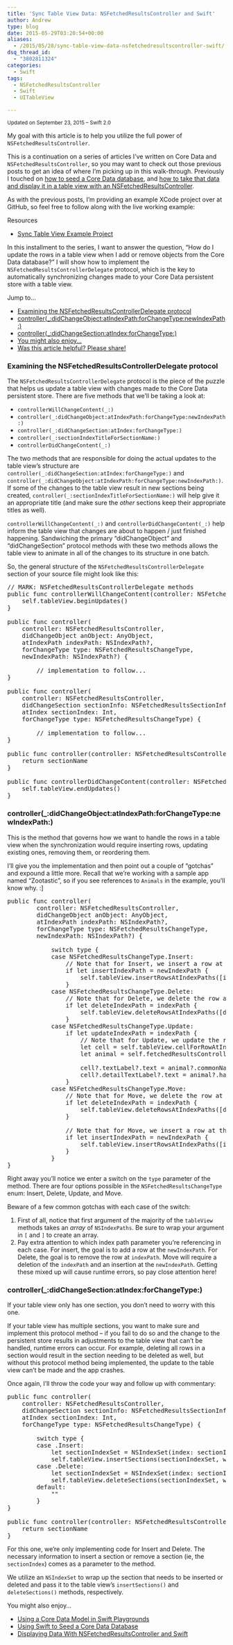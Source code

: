 ```yaml
---
title: 'Sync Table View Data: NSFetchedResultsController and Swift'
author: Andrew
type: blog
date: 2015-05-29T03:20:54+00:00
aliases:
  - /2015/05/28/sync-table-view-data-nsfetchedresultscontroller-swift/
dsq_thread_id:
  - "3802811324"
categories:
  - Swift
tags:
  - NSFetchedResultsController
  - Swift
  - UITableView

---
```

<small>Updated on September 23, 2015 &#8211; Swift 2.0</small>

My goal with this article is to help you utilize the full power of `NSFetchedResultsController`.

This is a continuation on a series of articles I&#8217;ve written on Core Data and `NSFetchedResultsController`, so you may want to check out those previous posts to get an idea of where I&#8217;m picking up in this walk-through. Previously I touched on [how to seed a Core Data database][1], and [how to take that data and display it in a table view with an NSFetchedResultsController][2].

As with the previous posts, I&#8217;m providing an example XCode project over at GitHub, so feel free to follow along with the live working example:

<div class="resources">
  <div class="resources-header">
    Resources
  </div>
  
  <ul class="resources-content">
    <li>
      <i class="fa fa-github fa"></i> <a href="https://github.com/andrewcbancroft/Zootastic/tree/NSFetchedResultsController_SyncTableView" title="GitHub - Sync Table View Example Project" target="_blank">Sync Table View Example Project</a>
    </li>
  </ul>
</div>

In this installment to the series, I want to answer the question, &#8220;How do I update the rows in a table view when I add or remove objects from the Core Data database?&#8221; I will show how to implement the `NSFetchedResultsControllerDelegate` protocol, which is the key to automatically synchronizing changes made to your Core Data persistent store with a table view.

<div class="resources">
  <div class="resources-header">
    Jump to&#8230;
  </div>
  
  <ul class="resources-content">
    <li>
      <a href="#examine-delegate-protocol">Examining the NSFetchedResultsControllerDelegate protocol</a>
    </li>
    <li>
      <a href="#did-change-object">controller(_:didChangeObject:atIndexPath:forChangeType:newIndexPath:)</a>
    </li>
    <li>
      <a href="#did-change-section">controller(_:didChangeSection:atIndex:forChangeType:)</a>
    </li>
    <li>
      <a href="#related">You might also enjoy&#8230;</a>
    </li>
    <li>
      <a href="#share">Was this article helpful? Please share!</a>
    </li>
  </ul>
</div>

<a name="examine-delegate-protocol" class="jump-target"></a>

### Examining the NSFetchedResultsControllerDelegate protocol

The `NSFetchedResultsControllerDelegate` protocol is the piece of the puzzle that helps us update a table view with changes made to the Core Data persistent store. There are five methods that we&#8217;ll be taking a look at:

  * `controllerWillChangeContent(_:)`
  * `controller(_:didChangeObject:atIndexPath:forChangeType:newIndexPath:)`
  * `controller(_:didChangeSection:atIndex:forChangeType:)`
  * `controller(_:sectionIndexTitleForSectionName:)`
  * `controllerDidChangeContent(_:)`

The two methods that are responsible for doing the actual updates to the table view&#8217;s structure are `controller(_:didChangeSection:atIndex:forChangeType:)` and `controller(_:didChangeObject:atIndexPath:forChangeType:newIndexPath:)`. If some of the changes to the table view result in new sections being created, `controller(_:sectionIndexTitleForSectionName:)` will help give it an appropriate title (and make sure the _other_ sections keep their appropriate titles as well).

`controllerWillChangeContent(_:)` and `controllerDidChangeContent(_:)` help inform the table view that changes are about to happen / just finished happening. Sandwiching the primary &#8220;didChangeObject&#8221; and &#8220;didChangeSection&#8221; protocol methods with these two methods allows the table view to animate in all of the changes to its structure in one batch.

So, the general structure of the `NSFetchedResultsControllerDelegate` section of your source file might look like this:

<pre class="lang:swift decode:true mark:2-4,29-31" title="NSFetchedResultsControllerDelegate methods" >// MARK: NSFetchedResultsControllerDelegate methods
public func controllerWillChangeContent(controller: NSFetchedResultsController) {
    self.tableView.beginUpdates()
}

public func controller(
    controller: NSFetchedResultsController,
    didChangeObject anObject: AnyObject,
    atIndexPath indexPath: NSIndexPath?,
    forChangeType type: NSFetchedResultsChangeType,
    newIndexPath: NSIndexPath?) {
        
        // implementation to follow...
}

public func controller(
    controller: NSFetchedResultsController,
    didChangeSection sectionInfo: NSFetchedResultsSectionInfo,
    atIndex sectionIndex: Int,
    forChangeType type: NSFetchedResultsChangeType) {
    
        // implementation to follow...
}

public func controller(controller: NSFetchedResultsController, sectionIndexTitleForSectionName sectionName: String) -> String? {
    return sectionName
}

public func controllerDidChangeContent(controller: NSFetchedResultsController) {
    self.tableView.endUpdates()
}</pre>

<a name="did-change-object" class="jump-target"></a>

### controller(_:didChangeObject:atIndexPath:forChangeType:newIndexPath:)

This is the method that governs how we want to handle the rows in a table view when the synchronization would require inserting rows, updating existing ones, removing them, or reordering them.

I&#8217;ll give you the implementation and then point out a couple of &#8220;gotchas&#8221; and expound a little more. Recall that we&#8217;re working with a sample app named &#8220;Zootastic&#8221;, so if you see references to `Animals` in the example, you&#8217;ll know why. :]

<pre class="lang:swift decode:true " title="Insert, Update, Delete Rows" >public func controller(
        controller: NSFetchedResultsController,
        didChangeObject anObject: AnyObject,
        atIndexPath indexPath: NSIndexPath?,
        forChangeType type: NSFetchedResultsChangeType,
        newIndexPath: NSIndexPath?) {
            
            switch type {
            case NSFetchedResultsChangeType.Insert:
                // Note that for Insert, we insert a row at the __newIndexPath__
                if let insertIndexPath = newIndexPath {
                    self.tableView.insertRowsAtIndexPaths([insertIndexPath], withRowAnimation: UITableViewRowAnimation.Fade)
                }
            case NSFetchedResultsChangeType.Delete:
                // Note that for Delete, we delete the row at __indexPath__
                if let deleteIndexPath = indexPath {
                    self.tableView.deleteRowsAtIndexPaths([deleteIndexPath], withRowAnimation: UITableViewRowAnimation.Fade)
                }
            case NSFetchedResultsChangeType.Update:
                if let updateIndexPath = indexPath {
                    // Note that for Update, we update the row at __indexPath__
                    let cell = self.tableView.cellForRowAtIndexPath(updateIndexPath)
                    let animal = self.fetchedResultsController.objectAtIndexPath(updateIndexPath) as? Animal
                    
                    cell?.textLabel?.text = animal?.commonName
                    cell?.detailTextLabel?.text = animal?.habitat
                }
            case NSFetchedResultsChangeType.Move:
                // Note that for Move, we delete the row at __indexPath__
                if let deleteIndexPath = indexPath {
                    self.tableView.deleteRowsAtIndexPaths([deleteIndexPath], withRowAnimation: UITableViewRowAnimation.Fade)
                }
                
                // Note that for Move, we insert a row at the __newIndexPath__
                if let insertIndexPath = newIndexPath {
                    self.tableView.insertRowsAtIndexPaths([insertIndexPath], withRowAnimation: UITableViewRowAnimation.Fade)
                }
            }
}</pre>

Right away you&#8217;ll notice we enter a switch on the `type` parameter of the method. There are four options possible in the `NSFetchedResultsChangeType` enum: Insert, Delete, Update, and Move.

Beware of a few common gotchas with each case of the switch:

  1. First of all, notice that first argument of the majority of the `tableView` methods takes an _array_ of `NSIndexPaths`. Be sure to wrap your argument in `[` and `]` to create an array.
  2. Pay extra attention to which index path parameter you&#8217;re referencing in each case. For insert, the goal is to add a row at the `newIndexPath`. For Delete, the goal is to remove the row at `indexPath`. Move will require a deletion of the `indexPath` and an insertion at the `newIndexPath`. Getting these mixed up will cause runtime errors, so pay close attention here!

<a name="did-change-section" class="jump-target"></a>

### controller(_:didChangeSection:atIndex:forChangeType:)

If your table view only has one section, you don&#8217;t need to worry with this one.

If your table view has multiple sections, you want to make sure and implement this protocol method &#8211; if you fail to do so and the change to the persistent store results in adjustments to the table view that can&#8217;t be handled, runtime errors can occur. For example, deleting all rows in a section would result in the section needing to be deleted as well, but without this protocol method being implemented, the update to the table view can&#8217;t be made and the app crashes.

Once again, I&#8217;ll throw the code your way and follow up with commentary:

<pre class="lang:swift decode:true " title="Insert, Update, Delete Sections" >public func controller(
    controller: NSFetchedResultsController,
    didChangeSection sectionInfo: NSFetchedResultsSectionInfo,
    atIndex sectionIndex: Int,
    forChangeType type: NSFetchedResultsChangeType) {
    
        switch type {
        case .Insert:
            let sectionIndexSet = NSIndexSet(index: sectionIndex)
            self.tableView.insertSections(sectionIndexSet, withRowAnimation: UITableViewRowAnimation.Fade)
        case .Delete:
            let sectionIndexSet = NSIndexSet(index: sectionIndex)
            self.tableView.deleteSections(sectionIndexSet, withRowAnimation: UITableViewRowAnimation.Fade)
        default:
            ""
        }
}

public func controller(controller: NSFetchedResultsController, sectionIndexTitleForSectionName sectionName: String?) -> String? {
    return sectionName
}
</pre>

For this one, we&#8217;re only implementing code for Insert and Delete. The necessary information to insert a section or remove a section (ie, the `sectionIndex`) comes as a parameter to the method.

We utilize an `NSIndexSet` to wrap up the section that needs to be inserted or deleted and pass it to the table view&#8217;s `insertSections()` and `deleteSections()` methods, respectively.

<a name="related" class="jump-target"></a>

<div class="resources">
  <div class="resources-header">
    You might also enjoy&#8230;
  </div>
  
  <ul class="resources-content">
    <li>
      <i class="fa fa-angle-right"></i> <a href="https://www.andrewcbancroft.com/2016/07/10/using-a-core-data-model-in-swift-playgrounds/" title="Using a Core Data Model in Swift Playgrounds">Using a Core Data Model in Swift Playgrounds</a>
    </li>
    <li>
      <i class="fa fa-angle-right"></i> <a href="http://www.andrewcbancroft.com/2015/02/25/using-swift-to-seed-a-core-data-database/" title="Using Swift to Seed a Core Data Database">Using Swift to Seed a Core Data Database</a>
    </li>
    <li>
      <i class="fa fa-angle-right"></i> <a href="http://www.andrewcbancroft.com/2015/03/05/displaying-data-with-nsfetchedresultscontroller-and-swift/" title="Displaying Data With NSFetchedResultsController and Swift">Displaying Data With NSFetchedResultsController and Swift</a>
    </li>
  </ul>
</div>

<a name="share" class="jump-target"></a>

 [1]: http://www.andrewcbancroft.com/2015/02/25/using-swift-to-seed-a-core-data-database/ "Using Swift to Seed a Core Data Database"
 [2]: http://www.andrewcbancroft.com/2015/03/05/displaying-data-with-nsfetchedresultscontroller-and-swift/ "Displaying Data With NSFetchedResultsController and Swift"